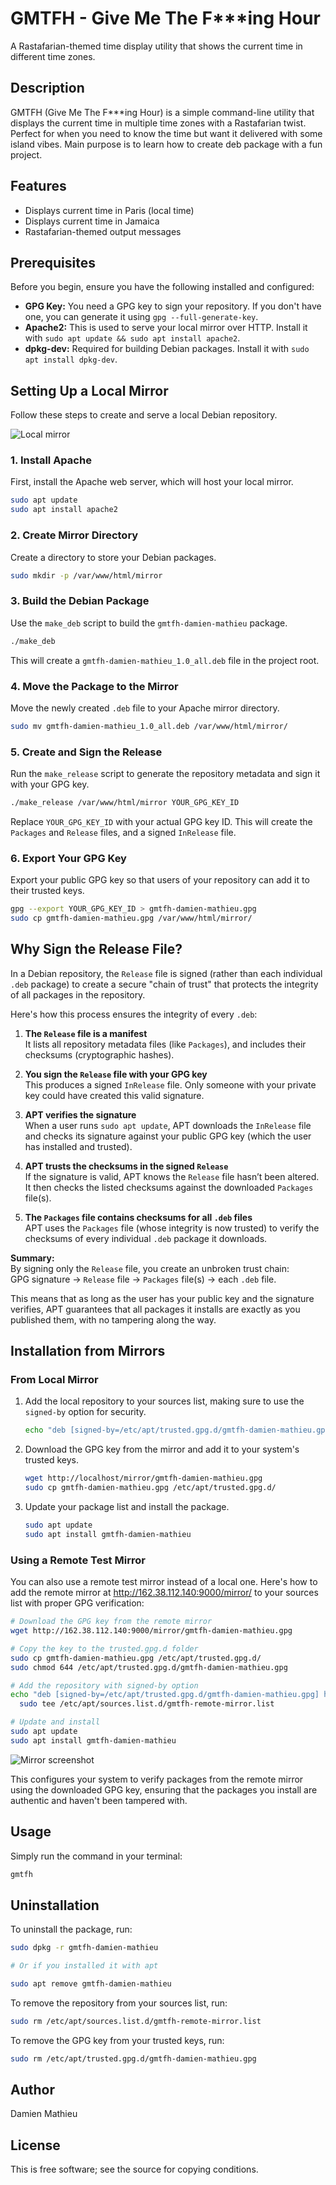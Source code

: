 # GMTFH - Give Me The F***ing Hour

A Rastafarian-themed time display utility that shows the current time in different time zones.

## Description

GMTFH (Give Me The F***ing Hour) is a simple command-line utility that displays the current time in multiple time zones with a Rastafarian twist. Perfect for when you need to know the time but want it delivered with some island vibes. Main purpose is to learn how to create deb package with a fun project.

## Features

- Displays current time in Paris (local time)
- Displays current time in Jamaica
- Rastafarian-themed output messages

## Prerequisites

Before you begin, ensure you have the following installed and configured:

*   **GPG Key:** You need a GPG key to sign your repository. If you don't have one, you can generate it using `gpg --full-generate-key`.
*   **Apache2:** This is used to serve your local mirror over HTTP. Install it with `sudo apt update && sudo apt install apache2`.
*   **dpkg-dev:** Required for building Debian packages. Install it with `sudo apt install dpkg-dev`.

## Setting Up a Local Mirror

Follow these steps to create and serve a local Debian repository.

![Local mirror](local-mirror.png)

### 1. Install Apache

First, install the Apache web server, which will host your local mirror.

```bash
sudo apt update
sudo apt install apache2
```

### 2. Create Mirror Directory

Create a directory to store your Debian packages.

```bash
sudo mkdir -p /var/www/html/mirror
```

### 3. Build the Debian Package

Use the `make_deb` script to build the `gmtfh-damien-mathieu` package.

```bash
./make_deb
```

This will create a `gmtfh-damien-mathieu_1.0_all.deb` file in the project root.

### 4. Move the Package to the Mirror

Move the newly created `.deb` file to your Apache mirror directory.

```bash
sudo mv gmtfh-damien-mathieu_1.0_all.deb /var/www/html/mirror/
```

### 5. Create and Sign the Release

Run the `make_release` script to generate the repository metadata and sign it with your GPG key.

```bash
./make_release /var/www/html/mirror YOUR_GPG_KEY_ID
```

Replace `YOUR_GPG_KEY_ID` with your actual GPG key ID. This will create the `Packages` and `Release` files, and a signed `InRelease` file.

### 6. Export Your GPG Key

Export your public GPG key so that users of your repository can add it to their trusted keys.

```bash
gpg --export YOUR_GPG_KEY_ID > gmtfh-damien-mathieu.gpg
sudo cp gmtfh-damien-mathieu.gpg /var/www/html/mirror/
```
## Why Sign the Release File?

In a Debian repository, the `Release` file is signed (rather than each individual `.deb` package) to create a secure "chain of trust" that protects the integrity of all packages in the repository.

Here's how this process ensures the integrity of every `.deb`:

1. **The `Release` file is a manifest**  
   It lists all repository metadata files (like `Packages`), and includes their checksums (cryptographic hashes).

2. **You sign the `Release` file with your GPG key**  
   This produces a signed `InRelease` file. Only someone with your private key could have created this valid signature.

3. **APT verifies the signature**  
   When a user runs `sudo apt update`, APT downloads the `InRelease` file and checks its signature against your public GPG key (which the user has installed and trusted).

4. **APT trusts the checksums in the signed `Release`**  
   If the signature is valid, APT knows the `Release` file hasn’t been altered. It then checks the listed checksums against the downloaded `Packages` file(s).

5. **The `Packages` file contains checksums for all `.deb` files**  
   APT uses the `Packages` file (whose integrity is now trusted) to verify the checksums of every individual `.deb` package it downloads.

**Summary:**  
By signing only the `Release` file, you create an unbroken trust chain:  
GPG signature → `Release` file → `Packages` file(s) → each `.deb` file.

This means that as long as the user has your public key and the signature verifies, APT guarantees that all packages it installs are exactly as you published them, with no tampering along the way.

## Installation from Mirrors

### From Local Mirror

1.  Add the local repository to your sources list, making sure to use the `signed-by` option for security.

    ```bash
    echo "deb [signed-by=/etc/apt/trusted.gpg.d/gmtfh-damien-mathieu.gpg] http://localhost/mirror ." | sudo tee /etc/apt/sources.list.d/gmtfh-mirror.list
    ```

2.  Download the GPG key from the mirror and add it to your system's trusted keys.

    ```bash
    wget http://localhost/mirror/gmtfh-damien-mathieu.gpg
    sudo cp gmtfh-damien-mathieu.gpg /etc/apt/trusted.gpg.d/
    ```

3.  Update your package list and install the package.

    ```bash
    sudo apt update
    sudo apt install gmtfh-damien-mathieu
    ```

### Using a Remote Test Mirror

You can also use a remote test mirror instead of a local one. Here's how to add the remote mirror at http://162.38.112.140:9000/mirror/ to your sources list with proper GPG verification:

```bash
# Download the GPG key from the remote mirror
wget http://162.38.112.140:9000/mirror/gmtfh-damien-mathieu.gpg

# Copy the key to the trusted.gpg.d folder
sudo cp gmtfh-damien-mathieu.gpg /etc/apt/trusted.gpg.d/
sudo chmod 644 /etc/apt/trusted.gpg.d/gmtfh-damien-mathieu.gpg

# Add the repository with signed-by option
echo "deb [signed-by=/etc/apt/trusted.gpg.d/gmtfh-damien-mathieu.gpg] http://162.38.112.140:9000/mirror ./" | \
  sudo tee /etc/apt/sources.list.d/gmtfh-remote-mirror.list

# Update and install
sudo apt update
sudo apt install gmtfh-damien-mathieu
```
![Mirror screenshot](remote-mirror.png)

This configures your system to verify packages from the remote mirror using the downloaded GPG key, ensuring that the packages you install are authentic and haven't been tampered with.

## Usage

Simply run the command in your terminal:

```bash
gmtfh
```

## Uninstallation

To uninstall the package, run:

```bash
sudo dpkg -r gmtfh-damien-mathieu

# Or if you installed it with apt

sudo apt remove gmtfh-damien-mathieu
```

To remove the repository from your sources list, run:

```bash
sudo rm /etc/apt/sources.list.d/gmtfh-remote-mirror.list
```

To remove the GPG key from your trusted keys, run:

```bash
sudo rm /etc/apt/trusted.gpg.d/gmtfh-damien-mathieu.gpg
```

## Author

Damien Mathieu
## License

This is free software; see the source for copying conditions.
